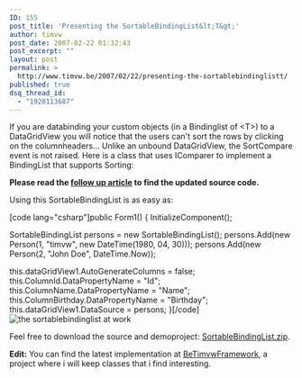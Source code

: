 ```yaml
---
ID: 155
post_title: 'Presenting the SortableBindingList&lt;T&gt;'
author: timvw
post_date: 2007-02-22 01:32:43
post_excerpt: ""
layout: post
permalink: >
  http://www.timvw.be/2007/02/22/presenting-the-sortablebindinglistt/
published: true
dsq_thread_id:
  - "1920113687"
---
```

<p>If you are databinding your custom objects (in a Bindinglist of &lt;T&gt;) to a DataGridView you will notice that the users can't sort the rows by clicking on the columnheaders... Unlike an unbound DataGridView, the SortCompare event is not raised. Here is a class that uses IComparer to implement a BindingList that supports Sorting:</p>

<p><b>Please read the <a href="http://www.timvw.be/presenting-the-sortablebindinglistt-take-two/">follow up article</a> to find the updated source code.</b></p>

<p>Using this SortableBindingList is as easy as:</p>
[code lang="csharp"]public Form1()
{
 InitializeComponent();

 SortableBindingList<person> persons = new SortableBindingList<person>();
 persons.Add(new Person(1, "timvw", new DateTime(1980, 04, 30)));
 persons.Add(new Person(2, "John Doe", DateTime.Now));

 this.dataGridView1.AutoGenerateColumns = false;
 this.ColumnId.DataPropertyName = "Id";
 this.ColumnName.DataPropertyName = "Name";
 this.ColumnBirthday.DataPropertyName = "Birthday";
 this.dataGridView1.DataSource = persons;
}[/code]
<br/>
<img src="http://www.timvw.be/wp-content/images/sortablebindinglist.gif" alt="the sortablebindinglist at work"/>
<p>Feel free to download the source and demoproject: <a href="http://www.timvw.be/wp-content/code/csharp/SortableBindingList.zip">SortableBindingList.zip</a>.</p>
<p><b>Edit:</b> You can find the latest implementation at <a href="http://www.codeplex.com/BeTimvwFramework">BeTimvwFramework</a>, a project where i will keep classes that i find interesting.</p>